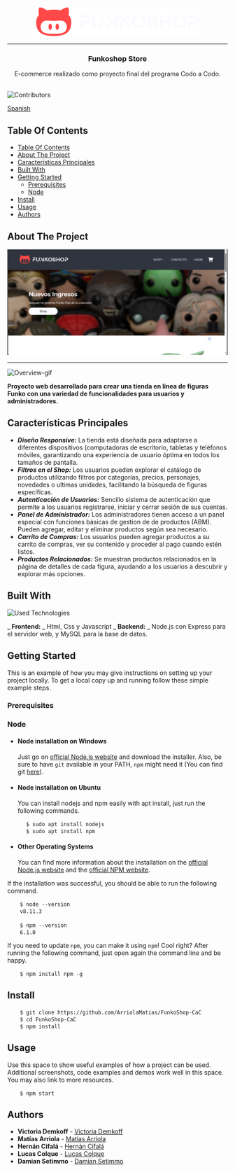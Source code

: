 <br/>
<p align="center">
  <a href="https://github.com/ArriolaMatias/FunkoShop-CaC">
    <img src="public/img/branding/logo_light_horizontal.svg" alt="Logo" width="372" height="66">
  </a>
  
  ---

  <h3 align="center">Funkoshop Store</h3>

  <p align="center">
    E-commerce realizado como proyecto final del programa Codo a Codo.
    <br/>
    <br/>
  </p>
</p>

![Contributors](https://img.shields.io/github/contributors/ArriolaMatias/FunkoShop-CaC?color=green) 

<a href="/README-ES.md"> Spanish </a>
## Table Of Contents

- [Table Of Contents](#table-of-contents)
- [About The Project](#about-the-project)
- [Características Principales](#características-principales)
- [Built With](#built-with)
- [Getting Started](#getting-started)
  - [Prerequisites](#prerequisites)
  - [Node](#node)
- [Install](#install)
- [Usage](#usage)
- [Authors](#authors)

## About The Project

![Main-screenshot](public/img/screenshots/screenshot_home.png)

---

![Overview-gif](public/img/screenshots/overview.gif)

**Proyecto web desarrollado para crear una tienda en línea de figuras Funko con una variedad de funcionalidades para usuarios y administradores.**

## Características Principales
- **_Diseño Responsive:_** 
  La tienda está diseñada para adaptarse a diferentes dispositivos (computadoras de escritorio, tabletas y teléfonos móviles, garantizando una experiencia de usuario óptima en todos los tamaños de pantalla.
- **_Filtros en el Shop:_**
   Los usuarios pueden explorar el catálogo de productos utilizando filtros por categorías, precios, personajes, novedades o ultimas unidades, facilitando la búsqueda de figuras específicas.
- **_Autenticación de Usuarios:_**
    Sencillo sistema de autenticación que permite a los usuarios registrarse, iniciar y cerrar sesión de sus cuentas.
- **_Panel de Administrador:_**
   Los administradores tienen acceso a un panel especial con funciones básicas de gestion de de productos (ABM). Pueden agregar, editar y eliminar productos según sea necesario.
- **_Carrito de Compras:_**
   Los usuarios pueden agregar productos a su carrito de compras, ver su contenido y proceder al pago cuando estén listos.
- **_Productos Relacionados:_** 
  Se muestran productos relacionados en la página de detalles de cada figura, ayudando a los usuarios a descubrir y explorar más opciones.


## Built With

![Used Technologies](https://skillicons.dev/icons?i=html,css,js,figma,nodejs,express)

**_ Frontend: _** Html, Css y Javascript 
**_ Backend: _** Node.js con Express para el servidor web, y MySQL para la base de datos.

## Getting Started

This is an example of how you may give instructions on setting up your project locally.
To get a local copy up and running follow these simple example steps.

### Prerequisites

### Node
- #### Node installation on Windows

  Just go on [official Node.js website](https://nodejs.org/) and download the installer.
Also, be sure to have `git` available in your PATH, `npm` might need it (You can find git [here](https://git-scm.com/)).

- #### Node installation on Ubuntu

  You can install nodejs and npm easily with apt install, just run the following commands.
```
      $ sudo apt install nodejs
      $ sudo apt install npm
```
- #### Other Operating Systems
  You can find more information about the installation on the [official Node.js website](https://nodejs.org/) and the [official NPM website](https://npmjs.org/).

If the installation was successful, you should be able to run the following command.
```
    $ node --version
    v8.11.3

    $ npm --version
    6.1.0
```
If you need to update `npm`, you can make it using `npm`! Cool right? After running the following command, just open again the command line and be happy.
```
    $ npm install npm -g
```

## Install
```
    $ git clone https://github.com/ArriolaMatias/FunkoShop-CaC
    $ cd FunkoShop-CaC
    $ npm install
```

## Usage

Use this space to show useful examples of how a project can be used. Additional screenshots, code examples and demos work well in this 
space. You may also link to more resources.

```
    $ npm start
```

## Authors

* **Victoria Demkoff** - [Victoria Demkoff](https://github.com/vickydemkoff)
* **Matías Arriola** - [Matías Arriola](https://github.com/ArriolaMatias)
* **Hernán Cifalá** - [Hernán Cifalá](https://github.com/Hernan-Cifala)
* **Lucas Colque** - [Lucas Colque](https://github.com/lucasColque)
* **Damian Setimmo** - [Damian Setimmo](https://github.com/damisettimo)
